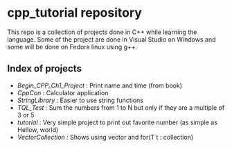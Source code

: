 # cpp_tutorial repository

This repo is a collection of projects done in C++ while learning the language. Some of the project are done in Visual Studio on Windows and some will be done on Fedora linux using g++.

## Index of projects

- _Begin_CPP_Ch1_Project_ : Print name and time (from book)
- _CppCon_ : Calculator application
- _StringLibrary_ : Easier to use string functions
- _TQL_Test_ : Sum the numbers from 1 to N but only if they are a multiple of 3 or 5
- _tutorial_ : Very simple project to print out favorite number (as simple as Hellow, world)
- _VectorCollection_ : Shows using vector<T> and for(T t : collection)